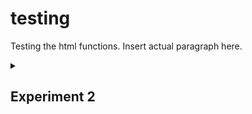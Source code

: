 <h1>testing</h1>
<body>
<p>Testing the html functions. Insert actual paragraph here.</p>
</body>

<details id=1>
<summary><h2>Experiment 2</h2></summary>
<details id=1>
  <ul>
    <li>testing bullet 1</li>
    <li> testing bullet 2</li>
  </ul>
</details id=1>

